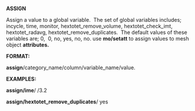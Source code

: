  **ASSIGN**

  Assign a value to a global variable.  The set of global variables
  includes; incycle, time, monitor, hextotet\_remove\_volume,
  hextotet\_check\_imt, hextotet\_radavg,
  hextotet\_remove\_duplicates.  The default values of these variables
  are; 0,  0, no, yes, no, no. use **mo/setatt** to assign values to
  mesh object **attributes.**

 **FORMAT:**

  **assign**/category\_name/column/variable\_name/value.

 **EXAMPLES:**

  **assign/ime**/ /3.2

  **assign/hextotet\_remove\_duplicates**/ yes
